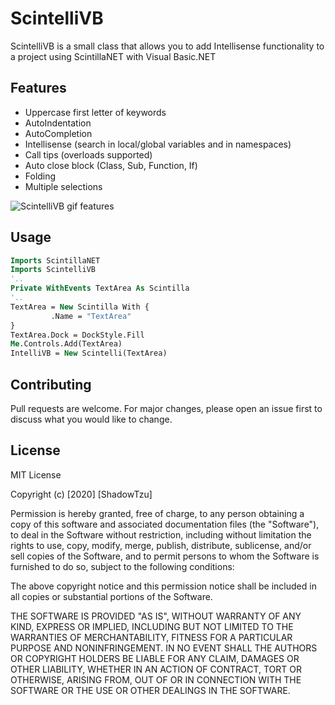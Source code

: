 # ScintelliVB

ScintelliVB is a small class that allows you to add Intellisense functionality to a project using ScintillaNET with Visual Basic.NET

## Features
- Uppercase first letter of keywords
- AutoIndentation
- AutoCompletion
- Intellisense (search in local/global variables and in namespaces)
- Call tips (overloads supported)
- Auto close block (Class, Sub, Function, If)
- Folding
- Multiple selections

![ScintelliVB gif features](https://zupimages.net/up/20/19/xzvz.gif)
## Usage

```vb
Imports ScintillaNET
Imports ScintelliVB
'..
Private WithEvents TextArea As Scintilla
'..
TextArea = New Scintilla With {
         .Name = "TextArea"
}
TextArea.Dock = DockStyle.Fill
Me.Controls.Add(TextArea)
IntelliVB = New Scintelli(TextArea)
```

## Contributing
Pull requests are welcome. For major changes, please open an issue first to discuss what you would like to change.

## License
MIT License

Copyright (c) [2020] [ShadowTzu]

Permission is hereby granted, free of charge, to any person obtaining a copy
of this software and associated documentation files (the "Software"), to deal
in the Software without restriction, including without limitation the rights
to use, copy, modify, merge, publish, distribute, sublicense, and/or sell
copies of the Software, and to permit persons to whom the Software is
furnished to do so, subject to the following conditions:

The above copyright notice and this permission notice shall be included in all
copies or substantial portions of the Software.

THE SOFTWARE IS PROVIDED "AS IS", WITHOUT WARRANTY OF ANY KIND, EXPRESS OR
IMPLIED, INCLUDING BUT NOT LIMITED TO THE WARRANTIES OF MERCHANTABILITY,
FITNESS FOR A PARTICULAR PURPOSE AND NONINFRINGEMENT. IN NO EVENT SHALL THE
AUTHORS OR COPYRIGHT HOLDERS BE LIABLE FOR ANY CLAIM, DAMAGES OR OTHER
LIABILITY, WHETHER IN AN ACTION OF CONTRACT, TORT OR OTHERWISE, ARISING FROM,
OUT OF OR IN CONNECTION WITH THE SOFTWARE OR THE USE OR OTHER DEALINGS IN THE
SOFTWARE.

